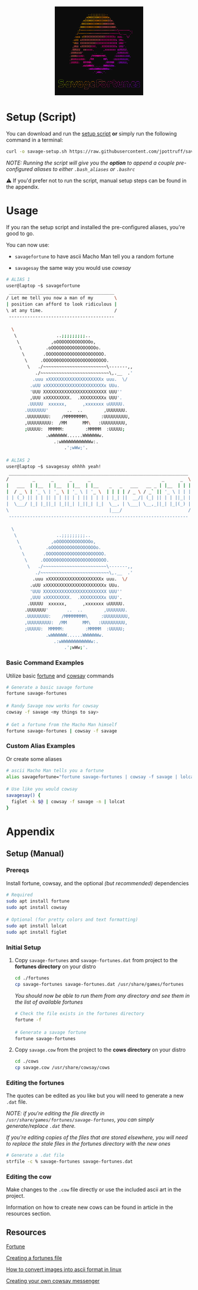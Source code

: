 <p align="center">
  <a href="https://github.com/jpottruff/savage-fortunes">
    <img src="./logo-banner.png" alt="Savage Fortunes Logo" width="240" height="240">
  </a>
</p>

# Setup (Script)

You can download and run the [setup script](https://github.com/jpottruff/savage-fortunes/blob/main/setup.sh) **or** simply run the following command in a terminal:

```bash
curl -o savage-setup.sh https://raw.githubusercontent.com/jpottruff/savage-fortunes/main/setup.sh && bash ./savage-setup.sh
```
_NOTE: Running the script will give you the **option** to append a couple pre-configured aliases to either `.bash_aliases` or `.bashrc`_

⚠️ If you'd prefer not to run the script, manual setup steps can be found in the appendix.

# Usage
If you ran the setup script and installed the pre-configured aliases, you're good to go. 

You can now use:

- `savagefortune` to have ascii Macho Man tell you a random fortune

- `savagesay` the same way you would use _cowsay_

```bash
# ALIAS 1
user@laptop ~$ savagefortune
 ________________________________________
/ Let me tell you now a man of my        \
| position can afford to look ridiculous |
\ at any time.                           /
 ----------------------------------------

  \
   \               ..;;;;;;;;;..
    \            ,oOOOOOOOOOOOOOo,
     \         .oOOOOOOOOOOOOOOOOOo.
      \       .OOOOOOOOOOOOOOOOOOOOOO.
       \     .OOOOO0OOOOOOOOOOOOOOOOOO.
        \   ./~~~~~~~~~~~~~~~~~~~~~~~~\-------,,
           ./~~~~~~~~~~~~~~~~~~~~~~~~~~\,.__  .'
          .uuu xXXXXXXXXXXXXXXXXXXXXx uuu.  \/
         .uUU xXXXXXXXXXXXXXXXXXXXXXXx UUu.
         'UUU XXXXXXXXXXXXXXXXXXXXXXXX UUU''
         ,UUU xXXXXXXXXX.  .XXXXXXXXXx UUU'.
        .UUUUU  xxxxxx,      ,xxxxxxx uUUUUU.
       .UUUUUUU'       ..  ..        ,UUUUUUU.
       .UUUUUUUU:    /MMMMMMMM\     :UUUUUUUUU,
       ,UUUUUUUUU:  /MM      MM\   :UUUUUUUUU,
       ;UUUUU:  MMMMM:        :MMMMM  :UUUUU;
               .wWWWWWW......WWWWWWw.
                  .:wWWWWWWWWWWWw:.
                      .';wWw;'.

# ALIAS 2
user@laptop ~$ savagesay ohhhh yeah!
 ____________________________________________________________________
/         _      _      _      _                           _      _  \
|   ___  | |__  | |__  | |__  | |__    _   _   ___   __ _ | |__  | | |
|  / _ \ | '_ \ | '_ \ | '_ \ | '_ \  | | | | / _ \ / _` || '_ \ | | |
| | (_) || | | || | | || | | || | | | | |_| ||  __/| (_| || | | ||_| |
|  \___/ |_| |_||_| |_||_| |_||_| |_|  \__, | \___| \__,_||_| |_|(_) |
\                                      |___/                         /
 --------------------------------------------------------------------

  \
   \               ..;;;;;;;;;..
    \            ,oOOOOOOOOOOOOOo,
     \         .oOOOOOOOOOOOOOOOOOo.
      \       .OOOOOOOOOOOOOOOOOOOOOO.
       \     .OOOOO0OOOOOOOOOOOOOOOOOO.
        \   ./~~~~~~~~~~~~~~~~~~~~~~~~\-------,,
           ./~~~~~~~~~~~~~~~~~~~~~~~~~~\,.__  .'
          .uuu xXXXXXXXXXXXXXXXXXXXXx uuu.  \/
         .uUU xXXXXXXXXXXXXXXXXXXXXXXx UUu.
         'UUU XXXXXXXXXXXXXXXXXXXXXXXX UUU''
         ,UUU xXXXXXXXXX.  .XXXXXXXXXx UUU'.
        .UUUUU  xxxxxx,      ,xxxxxxx uUUUUU.
       .UUUUUUU'       ..  ..        ,UUUUUUU.
       .UUUUUUUU:    /MMMMMMMM\     :UUUUUUUUU,
       ,UUUUUUUUU:  /MM      MM\   :UUUUUUUUU,
       ;UUUUU:  MMMMM:        :MMMMM  :UUUUU;
               .wWWWWWW......WWWWWWw.
                  .:wWWWWWWWWWWWw:.
                      .';wWw;'.

```

### Basic Command Examples 
Utilize basic [fortune](https://linux.die.net/man/6/fortune) and [cowsay](https://linux.die.net/man/1/cowsay) commands
```bash
# Generate a basic savage fortune
fortune savage-fortunes

# Randy Savage now works for cowsay
cowsay -f savage <my things to say>

# Get a fortune from the Macho Man himself
fortune savage-fortunes | cowsay -f savage
```
### Custom Alias Examples 
Or create some aliases

```bash
# ascii Macho Man tells you a fortune
alias savagefortune="fortune savage-fortunes | cowsay -f savage | lolcat"

# Use like you would cowsay
savagesay() {
  figlet -k $@ | cowsay -f savage -n | lolcat
}
```


# Appendix 
## Setup (Manual)

### Prereqs

Install fortune, cowsay, and the optional _(but recommended)_ dependencies 

```bash
# Required
sudo apt install fortune
sudo apt install cowsay

# Optional (for pretty colors and text formatting)
sudo apt install lolcat
sudo apt install figlet
```

### Initial Setup
1. Copy `savage-fortunes` and `savage-fortunes.dat` from project to the **fortunes directory** on your distro

    ```bash
    cd ./fortunes
    cp savage-fortunes savage-fortunes.dat /usr/share/games/fortunes
    ```

    _You should now be able to run them from any directory and see them in the list of available fortunes_

    ```bash
    # Check the file exists in the fortunes directory
    fortune -f 

    # Generate a savage fortune
    fortune savage-fortunes
    ```
1. Copy `savage.cow` from the project to the **cows directory** on your distro

    ```bash
    cd ./cows
    cp savage.cow /usr/share/cowsay/cows
    ```

### Editing the fortunes
The quotes can be edited as you like but you will need to generate a new `.dat` file. 

_NOTE: if you're editing the file directly in `/usr/share/games/fortunes/savage-fortunes`, you can simply generate/replace `.dat` there._

_If you're editing copies of the files that are stored elsewhere, you will need to replace the stale files in the fortunes directory with the new ones_

```bash
# Generate a .dat file
strfile -c % savage-fortunes savage-fortunes.dat
```
### Editing the cow 
Make changes to the `.cow` file directly or use the included ascii art in the project. 

Information on how to create new cows can be found in article in the resources section. 

## Resources
[Fortune](https://linux.die.net/man/6/fortune)

[Creating a fortunes file](https://askubuntu.com/questions/36523/creating-a-fortunes-file)

[How to convert images into ascii format in linux](https://ostechnix.com/how-to-convert-images-into-ascii-format-in-linux/)

[Creating your own cowsay messenger](https://www.networkworld.com/article/3601114/creating-your-own-cowsay-messenger.html)
